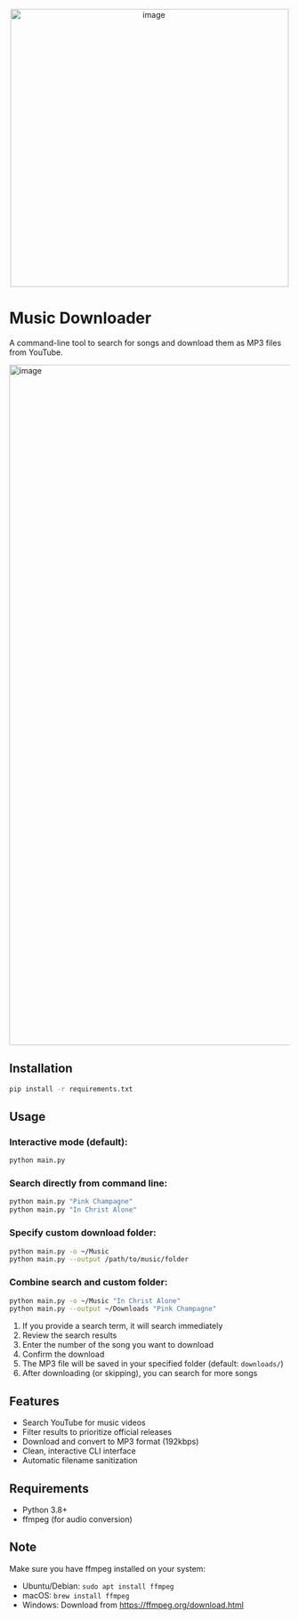 <p align="center">
  <img width="500" alt="image" src="https://github.com/user-attachments/assets/ea25339e-3e3d-48db-96a1-b69cab60a59f" />
</p>


# Music Downloader

A command-line tool to search for songs and download them as MP3 files from YouTube.

<img width="1399" height="1224" alt="image" src="https://github.com/user-attachments/assets/3e43e166-4dc9-46cd-a94b-dc422722697f" />


## Installation

```bash
pip install -r requirements.txt
```

## Usage

### Interactive mode (default):
```bash
python main.py
```

### Search directly from command line:
```bash
python main.py "Pink Champagne"
python main.py "In Christ Alone"
```

### Specify custom download folder:
```bash
python main.py -o ~/Music
python main.py --output /path/to/music/folder
```

### Combine search and custom folder:
```bash
python main.py -o ~/Music "In Christ Alone"
python main.py --output ~/Downloads "Pink Champagne"
```

1. If you provide a search term, it will search immediately
2. Review the search results  
3. Enter the number of the song you want to download
4. Confirm the download
5. The MP3 file will be saved in your specified folder (default: `downloads/`)
6. After downloading (or skipping), you can search for more songs

## Features

- Search YouTube for music videos
- Filter results to prioritize official releases
- Download and convert to MP3 format (192kbps)
- Clean, interactive CLI interface
- Automatic filename sanitization

## Requirements

- Python 3.8+
- ffmpeg (for audio conversion)

## Note

Make sure you have ffmpeg installed on your system:
- Ubuntu/Debian: `sudo apt install ffmpeg`
- macOS: `brew install ffmpeg`
- Windows: Download from https://ffmpeg.org/download.html
